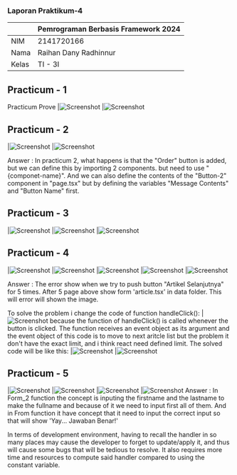 ### Laporan Praktikum-4

|  | Pemrograman Berbasis Framework 2024 |
|--|--|
| NIM |  2141720166|
| Nama |  Raihan Dany Radhinnur |
| Kelas | TI - 3I |

## Practicum - 1 
Practicum Prove
|![Screenshot](assets-report/04-jawaban-soal1-a.PNG)
|![Screenshot](assets-report/04-jawaban-soal1-b.PNG)

## Practicum - 2
|![Screenshot](assets-report/04-jawaban-soal2-a.PNG)
|![Screenshot](assets-report/04-jawaban-soal2-b.PNG)

Answer :
    In practicum 2, what happens is that the "Order" button is added, but we can define this by importing 2 components. but need to use "{componet-name}". And we can also define the contents of the "Button-2" component in "page.tsx" but by defining the variables "Message Contents" and "Button Name" first.

## Practicum - 3
|![Screenshot](assets-report/04-jawaban-soal3-a.PNG)
|![Screenshot](assets-report/04-jawaban-soal3-b.PNG)
|![Screenshot](assets-report/04-jawaban-soal3-c.PNG)

## Practicum - 4
|![Screenshot](assets-report/04-jawaban-soal3-a.PNG)
|![Screenshot](assets-report/04-jawaban-soal3-a2.PNG)
|![Screenshot](assets-report/04-jawaban-soal3-a3.PNG)
|![Screenshot](assets-report/04-jawaban-soal3-a4.PNG)
|![Screenshot](assets-report/04-jawaban-soal3-a5.PNG)

Answer : The error show when we try to push button "Artikel Selanjutnya" for 5 times. After 5 page above show form 'article.tsx' in data folder. This will error will shown the image.

To solve the problem i change the code of function handleClick():
|![Screenshot](assets-report/04-jawaban-soal4-error2.PNG)
because the function of handleClick() is called whenever the button is clicked. The function receives an event object as its argument and the event object of this code is to move to next aritcle list but the problem it don't have the exact limit, and i think react need defined limit. 
The solved code will be like this:
|![Screenshot](assets-report/04-jawaban-soal4-solved1.PNG)
|![Screenshot](assets-report/04-jawaban-soal4-solved2.PNG)

## Practicum - 5
|![Screenshot](assets-report/04-jawaban-soal5-a.PNG)
|![Screenshot](assets-report/04-jawaban-soal5-b.PNG)
|![Screenshot](assets-report/04-jawaban-soal5-c.PNG)
|![Screenshot](assets-report/04-jawaban-soal5-d.PNG)
Answer : In Form_2 function the concept is inputing the firstname and the lastname to make the fullname and because of it we need to input first all of them. And in From function it have concept that it need to input the correct input so that will show 'Yay... Jawaban Benar!' 

In terms of development environment, having to recall the handler in so many places may cause the developer to forget to update/apply it, and thus will cause some bugs that will be tedious to resolve. It also requires more time and resources to compute said handler compared to using the constant variable.


